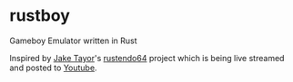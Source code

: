 # rustboy
Gameboy Emulator written in Rust

Inspired by [Jake Tayor][1]'s [rustendo64][2] project which is being live streamed and posted to [Youtube][3].

[1]: https://twitter.com/ferristweetsnow
[2]: https://github.com/yupferris/rustendo64
[3]: https://www.youtube.com/channel/UC4mpLlHn0FOekNg05yCnkzQ/videos
